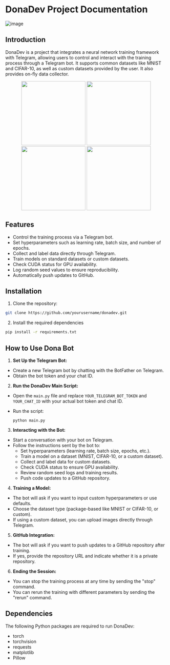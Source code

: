 DonaDev Project Documentation
=============================

![image](https://github.com/user-attachments/assets/96119324-f3dd-4cf2-9194-68454e60302c)



Introduction
------------
DonaDev is a project that integrates a neural network training framework with Telegram, allowing users to control and interact with the training process through a Telegram bot. It supports common datasets like MNIST and CIFAR-10, as well as custom datasets provided by the user. It also provides on-fly data collector. 

<div align="center">
  <img src="https://github.com/user-attachments/assets/4ca88502-4ff5-4578-ad4b-c394b24287ad" width="200" />
  <img src="https://github.com/user-attachments/assets/c9b1df0b-802f-4b5b-93fa-838b05c4fd6e" width="200" />
  <img src="https://github.com/user-attachments/assets/4daca6dd-f449-4670-b15f-a4d467a046f7" width="200" />
  <img src="https://github.com/user-attachments/assets/f3ddfba4-3cab-4270-ae4c-11da9f8e8ebd" width="200" />
</div>

Features
--------
- Control the training process via a Telegram bot.
- Set hyperparameters such as learning rate, batch size, and number of epochs.
- Collect and label data directly through Telegram.
- Train models on standard datasets or custom datasets.
- Check CUDA status for GPU availability.
- Log random seed values to ensure reproducibility.
- Automatically push updates to GitHub.

Installation
------------
1. Clone the repository:
   
```bash
git clone https://github.com/yourusername/donadev.git 
```

2. Install the required dependencies
   
```bash
pip install -r requirements.txt
```

How to Use Dona Bot
-------------------
1. **Set Up the Telegram Bot:**
- Create a new Telegram bot by chatting with the BotFather on Telegram.
- Obtain the bot token and your chat ID.

2. **Run the DonaDev Main Script:**
- Open the `main.py` file and replace `YOUR_TELEGRAM_BOT_TOKEN` and `YOUR_CHAT_ID` with your actual bot token and chat ID.
- Run the script:
  
  ```
  python main.py
  ```

3. **Interacting with the Bot:**
- Start a conversation with your bot on Telegram.
- Follow the instructions sent by the bot to:
  - Set hyperparameters (learning rate, batch size, epochs, etc.).
  - Train a model on a dataset (MNIST, CIFAR-10, or a custom dataset).
  - Collect and label data for custom datasets.
  - Check CUDA status to ensure GPU availability.
  - Review random seed logs and training results.
  - Push code updates to a GitHub repository.

4. **Training a Model:**
- The bot will ask if you want to input custom hyperparameters or use defaults.
- Choose the dataset type (package-based like MNIST or CIFAR-10, or custom).
- If using a custom dataset, you can upload images directly through Telegram.

5. **GitHub Integration:**
- The bot will ask if you want to push updates to a GitHub repository after training.
- If yes, provide the repository URL and indicate whether it is a private repository.

6. **Ending the Session:**
- You can stop the training process at any time by sending the "stop" command.
- You can rerun the training with different parameters by sending the "rerun" command.

Dependencies
------------
The following Python packages are required to run DonaDev:
- torch
- torchvision
- requests
- matplotlib
- Pillow
